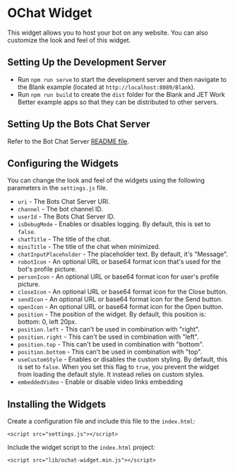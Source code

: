 # OChat Widget


This widget allows you to host your bot on any website. You can also customize the look and feel of this widget.

## Setting Up the Development Server
- Run `npm run serve` to start the development server and then navigate to the Blank example (located at `http://localhost:8089/Blank`).
- Run `npm run build` to create the `dist` folder for the Blank and JET Work Better example apps so that they can be distributed to other servers.

## Setting Up the Bots Chat Server
Refer to the Bot Chat Server  [README file](/source/apps/chat/README.md).

## Configuring the Widgets
You can change the look and feel of the widgets using the following parameters in the `settings.js` file.

- `uri` - The Bots Chat Server URI.
- `channel` - The bot channel ID.
- `userId` - The Bots Chat Server ID.
- `isDebugMode` - Enables or disables logging. By default, this is set to `false`.
- `chatTitle` - The title of the chat.
- `miniTitle` - The title of the chat when minimized.
- `chatInputPlaceholder` - The placeholder text. By default, it's "Message".
- `robotIcon` - An optional URL or base64 format icon that's used for the bot's profile picture.
- `personIcon` - An optional URL or base64 format icon for user's profile picture.
- `closeIcon` - An optional URL or base64 format icon for the Close button.
- `sendIcon` - An optional URL or base64 format icon for the Send button.
- `openIcon` - An optional URL or base64 format icon for the Open button.
- `position` - The position of the widget. By default, this position is: bottom: 0, left 20px.
- `position.left` - This can't be used in combination with "right".
- `position.right` - This can't be used in combination with "left".
- `position.top` - This can't be used in combination with "bottom".
- `position.bottom` - This can't be used in combination with "top".
- `useCustomStyle` - Enables or disables the custom styling. By default, this is set to `false`. When you set this flag to `true`, you prevent the widget from loading the default style. It instead relies on custom styles.
- `embeddedVideo` - Enable or disable video links embedding

## Installing the Widgets
Create a configuration file and include this file to the `index.html`:


    <script src="settings.js"></script>

Include the widget script to the `index.html` project:

    <script src="lib/ochat-widget.min.js"></script>

